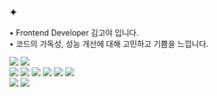 





### ✦ 

<p>
• Frontend Developer 김고야 입니다. <br/>
• 코드의 가독성, 성능 개선에 대해 고민하고 기쁨을 느낍니다.
</p>
<p>

<img src="https://img.shields.io/badge/JavaScript-F7DF1E?style=flat&logo=JavaScript&logoColor=000000"/>
<img src="https://img.shields.io/badge/TypeScript-3178C6?style=flat&logo=TypeScript&logoColor=ffffff"/> 
<br/>
<img src="https://img.shields.io/badge/React-61DAFB?style=flat&logo=React&logoColor=000000"/> 
<img src="https://img.shields.io/badge/Next-113B92?style=flat&logo=Nextdotjs&logoColor=ffffff"/>
<img src="https://img.shields.io/badge/Recoil-3578E5?style=flat&logo=Recoil&logoColor=ffffff"/>
<img src="https://img.shields.io/badge/React Router-CA4245?style=flat&logo=reactrouter&logoColor=ffffff"/>
<img src="https://img.shields.io/badge/Axios-5A29E4?style=flat&logo=axios&logoColor=ffffff"/>
<img src="https://img.shields.io/badge/Vite-646CFF?style=flat&logo=Vite&logoColor=ffffff"/>
<br/>
<img src="https://img.shields.io/badge/Styled Components-DB7093?style=flat&logo=styledcomponents&logoColor=ffffff"/>
<img src="https://img.shields.io/badge/Tailwind CSS-06B6D4?style=flat&logo=tailwindcss&logoColor=ffffff"/>
</p>


